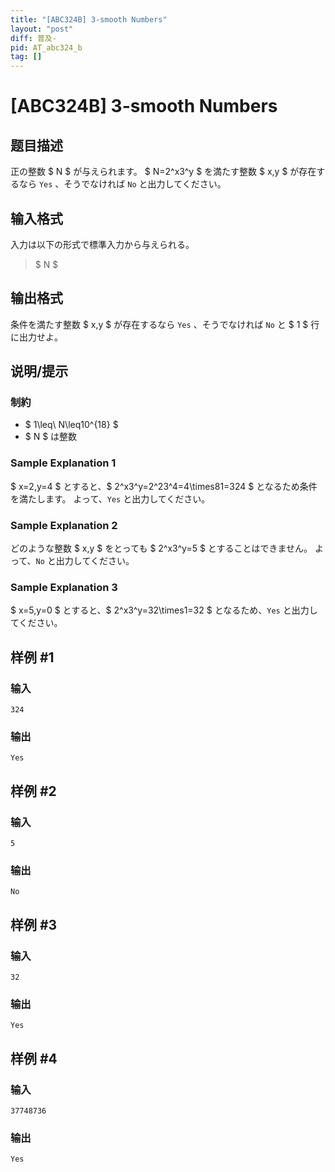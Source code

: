```yaml
---
title: "[ABC324B] 3-smooth Numbers"
layout: "post"
diff: 普及-
pid: AT_abc324_b
tag: []
---
```


# [ABC324B] 3-smooth Numbers

## 题目描述

[problemUrl]: https://atcoder.jp/contests/abc324/tasks/abc324_b

正の整数 $ N $ が与えられます。 $ N=2^x3^y $ を満たす整数 $ x,y $ が存在するなら `Yes` 、そうでなければ `No` と出力してください。

## 输入格式

入力は以下の形式で標準入力から与えられる。

> $ N $

## 输出格式

条件を満たす整数 $ x,y $ が存在するなら `Yes` 、そうでなければ `No` と $ 1 $ 行に出力せよ。

## 说明/提示

### 制約

- $ 1\leq\ N\leq10^{18} $
- $ N $ は整数
 
### Sample Explanation 1

$ x=2,y=4 $ とすると、$ 2^x3^y=2^23^4=4\times81=324 $ となるため条件を満たします。 よって、`Yes` と出力してください。

### Sample Explanation 2

どのような整数 $ x,y $ をとっても $ 2^x3^y=5 $ とすることはできません。 よって、`No` と出力してください。

### Sample Explanation 3

$ x=5,y=0 $ とすると、$ 2^x3^y=32\times1=32 $ となるため、`Yes` と出力してください。

## 样例 #1

### 输入

```
324
```

### 输出

```
Yes
```

## 样例 #2

### 输入

```
5
```

### 输出

```
No
```

## 样例 #3

### 输入

```
32
```

### 输出

```
Yes
```

## 样例 #4

### 输入

```
37748736
```

### 输出

```
Yes
```

